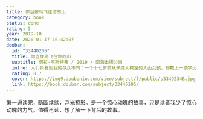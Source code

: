 ```yaml
---
title: 你当像鸟飞往你的山
category: book
status: done
rating: 5
year: 2019-10
date: 2020-01-17 16:42:07
douban:
  id: "33440205"
  title: 你当像鸟飞往你的山
  subtitle: 塔拉·韦斯特弗 / 2019 / 南海出版公司
  intro: 人们只看到我的与众不同：一个十七岁前从未踏入教室的大山女孩，却戴上一顶学历的高帽，熠熠生辉。只有我知道自己的真面目：我来自一个极少有人能想象的家庭。我的童年由垃圾场的废铜烂铁铸成，那里没有读书声，只有起重机的轰鸣。不上学，不就医，是父亲要我们坚持的忠诚与真理。父亲不允许我们拥有自己的声音，我们的意志是他眼中的恶魔。哈佛大学，剑桥大学，哲学硕士，历史博士……我知道，像我这样从垃圾堆里爬出来的无知女孩，能取得如今的成就，应当感激涕零才对。但我丝毫提不起热情。我曾怯懦、崩溃、自我怀疑，内心里有什么东西腐烂了，恶臭熏天。直到我逃离大山，打开另一个世界。那是教育给我的新世界，那是我生命的无限可能。
  rating: 8.7
  cover: https://img9.doubanio.com/view/subject/l/public/s33492346.jpg
  link: https://book.douban.com/subject/33440205/
---
```


第一遍读完，断断续续，浮光掠影。是一个惊心动魄的故事，只是读者我少了惊心动魄的力气。值得再读，想了解一下背后的故事。
